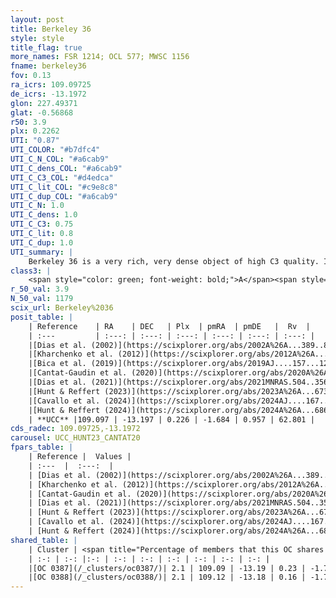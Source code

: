 ```yaml
---
layout: post
title: Berkeley 36
style: style
title_flag: true
more_names: FSR 1214; OCL 577; MWSC 1156
fname: berkeley36
fov: 0.13
ra_icrs: 109.09725
de_icrs: -13.1972
glon: 227.49371
glat: -0.56868
r50: 3.9
plx: 0.2262
UTI: "0.87"
UTI_COLOR: "#b7dfc4"
UTI_C_N_COL: "#a6cab9"
UTI_C_dens_COL: "#a6cab9"
UTI_C_C3_COL: "#d4edca"
UTI_C_lit_COL: "#c9e8c8"
UTI_C_dup_COL: "#a6cab9"
UTI_C_N: 1.0
UTI_C_dens: 1.0
UTI_C_C3: 0.75
UTI_C_lit: 0.8
UTI_C_dup: 1.0
UTI_summary: |
    Berkeley 36 is a very rich, very dense object of high C3 quality. It is well-studied in the literature. This object shares a very small percentage of members with 2 later reported entries.
class3: |
    <span style="color: green; font-weight: bold;">A</span><span style="color: #FFC300; font-weight: bold;">B</span>
r_50_val: 3.9
N_50_val: 1179
scix_url: Berkeley%2036
posit_table: |
    | Reference    | RA    | DEC   | Plx  | pmRA  | pmDE   |  Rv  |
    | :---         | :---: | :---: | :---: | :---: | :---: | :---: |
    |[Dias et al. (2002)](https://scixplorer.org/abs/2002A%26A...389..871D) | 109.1 | -13.193 | -- | -1.15 | 2.32 | -- |
    |[Kharchenko et al. (2012)](https://scixplorer.org/abs/2012A%26A...543A.156K) | 109.083 | -13.178 | -- | 3.31 | 2.63 | -- |
    |[Bica et al. (2019)](https://scixplorer.org/abs/2019AJ....157...12B) | 109.095 | -13.193 | -- | -- | -- | -- |
    |[Cantat-Gaudin et al. (2020)](https://scixplorer.org/abs/2020A%26A...640A...1C) | 109.105 | -13.196 | 0.206 | -1.725 | 0.86 | -- |
    |[Dias et al. (2021)](https://scixplorer.org/abs/2021MNRAS.504..356D) | 109.104 | -13.201 | 0.182 | -1.745 | 0.874 | 63.526 |
    |[Hunt & Reffert (2023)](https://scixplorer.org/abs/2023A%26A...673A.114H) | 109.1 | -13.193 | 0.212 | -1.693 | 0.958 | 62.662 |
    |[Cavallo et al. (2024)](https://scixplorer.org/abs/2024AJ....167...12C) | 109.087 | -13.201 | 0.215 | -- | -- | -- |
    |[Hunt & Reffert (2024)](https://scixplorer.org/abs/2024A%26A...686A..42H) | 109.1 | -13.193 | 0.212 | -1.693 | 0.958 | 62.662 |
    | **UCC** |109.097 | -13.197 | 0.226 | -1.684 | 0.957 | 62.801 | 
cds_radec: 109.09725,-13.1972
carousel: UCC_HUNT23_CANTAT20
fpars_table: |
    | Reference |  Values |
    | :---  |  :---:  |
    | [Dias et al. (2002)](https://scixplorer.org/abs/2002A%26A...389..871D) | `E(B-V)=0.4, Dist=6140.0, Age=9.5` |
    | [Kharchenko et al. (2012)](https://scixplorer.org/abs/2012A%26A...543A.156K) | `e_bv=0.583, distance=5041, log_age=9.4` |
    | [Cantat-Gaudin et al. (2020)](https://scixplorer.org/abs/2020A%26A...640A...1C) | `AVNN=1.42, DMNN=13.2, AgeNN=9.83` |
    | [Dias et al. (2021)](https://scixplorer.org/abs/2021MNRAS.504..356D) | `Av=1.8, Dist=4978, logage=9.533, [Fe/H]=-0.03` |
    | [Hunt & Reffert (2023)](https://scixplorer.org/abs/2023A%26A...673A.114H) | `AV50=1.946, diffAV50=2.382, MOD50=12.944, logAge50=9.018` |
    | [Cavallo et al. (2024)](https://scixplorer.org/abs/2024AJ....167...12C) | `AV50=1.63, dMod50=12.76, logAge50=9.26, [Fe/H]50=-0.03` |
    | [Hunt & Reffert (2024)](https://scixplorer.org/abs/2024A%26A...686A..42H) | `MassJ=2690.48` |
shared_table: |
    | Cluster | <span title="Percentage of members that this OC shares with the ones listed">%</span>   | RA   | DEC   | Plx   | pmRA  | pmDE  | Rv | UTI |
    | :-: | :-: |:-: | :-: | :-: | :-: | :-: | :-: | :-: |
    |[OC 0387](/_clusters/oc0387/)| 2.1 | 109.09 | -13.19 | 0.23 | -1.7 | 0.96 | 62.55 |0.0 |
    |[OC 0388](/_clusters/oc0388/)| 2.1 | 109.12 | -13.18 | 0.16 | -1.75 | 0.98 | 60.37 |0.0 |
---
```

